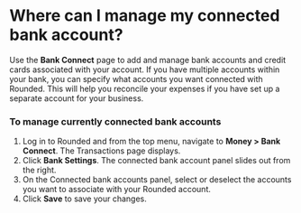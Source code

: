 # Where can I manage my connected bank account?

Use the **Bank Connect** page to add and manage bank accounts and credit cards associated with your account. If you have multiple accounts within your bank, you can specify what accounts you want connected with Rounded. This will help you reconcile your expenses if you have set up a separate account for your business.

### To manage currently connected bank accounts

1. Log in to Rounded and from the top menu, navigate to **Money &gt; Bank Connect**. 
   The Transactions page displays. 
2. Click **Bank Settings**.
   The connected bank account panel slides out from the right.
3. On the Connected bank accounts panel, select or deselect the accounts you want to associate with your Rounded account. 
4. Click **Save** to save your changes.



